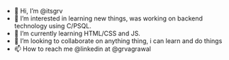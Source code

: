 - 👋 Hi, I’m @itsgrv
- 👀 I’m interested in learning new things, was working on backend technology using C/PSQL.
- 🌱 I’m currently learning HTML/CSS and JS.
- 💞️ I’m looking to collaborate on anything thing, i can learn and do things
- 📫 How to reach me @linkedin at @grvagrawal

<!---
itsgrv/itsgrv is a ✨ special ✨ repository because its `README.md` (this file) appears on your GitHub profile.
You can click the Preview link to take a look at your changes.
--->
